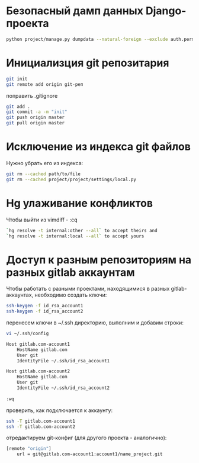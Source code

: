 
Безопасный дамп данных Django-проекта
=====================================

```bash
python project/manage.py dumpdata --natural-foreign --exclude auth.permission --exclude contenttypes --exclude admin.logentry --indent 4 > dump.json
```

Инициализция git репозитария
============================

```bash
git init
git remote add origin git-реп
```

поправить .gitignore

```bash
git add .
git commit -a -m "init"
git push origin master
git pull origin master
```

Исключение из индекса git файлов
================================

Нужно убрать его из индекса:
```bash
git rm --cached path/to/file
git rm --cached project/project/settings/local.py
```

Hg улаживание конфликтов
========================

Чтобы выйти из vimdiff - :cq
```bash
`hg resolve -t internal:other --all` to accept theirs and
`hg resolve -t internal:local --all` to accept yours
```

Доступ к разным репозиториям на разных gitlab аккаунтам
=======================================================

Чтобы работать с разными проектами, находящимися в разных gitlab-аккаунтах,
необходимо создать ключи:

```bash
ssh-keygen -f id_rsa_account1
ssh-keygen -f id_rsa_account2
```

перенесем ключи в ~/.ssh директорию, выполним и добавим строки:

```bash
vi ~/.ssh/config

Host gitlab.com-account1
    HostName gitlab.com
    User git
    IdentityFile ~/.ssh/id_rsa_account1

Host gitlab.com-account2
    HostName gitlab.com
    User git
    IdentityFile ~/.ssh/id_rsa_account2
    
:wq
```

проверить, как подключается к аккаунту:

```bash
ssh -T gitlab.com-account1
ssh -T gitlab.com-account2
```

отредактируем git-конфиг (для другого проекта - аналогично):

```bash
[remote "origin"]
	url = git@gitlab.com-account1:account1/name_project.git
```
